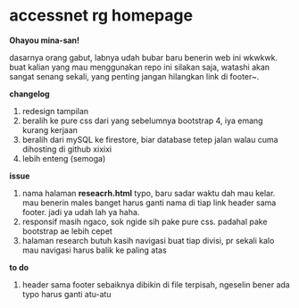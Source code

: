 # accessnet rg homepage

**Ohayou mina-san!**

dasarnya orang gabut, labnya udah bubar baru benerin web ini wkwkwk. buat kalian yang mau menggunakan repo ini silakan saja, watashi akan sangat senang sekali, yang penting jangan hilangkan link di footer~.



**changelog**

1. redesign tampilan
2. beralih ke pure css dari yang sebelumnya bootstrap 4, iya emang kurang kerjaan
3. beralih dari mySQL ke firestore, biar database tetep jalan walau cuma dihosting di github xixixi
4. lebih enteng (semoga)



**issue**

1. nama halaman **reseacrh.html** typo, baru sadar waktu dah mau kelar. mau benerin males banget harus ganti nama di tiap link header sama footer. jadi ya udah lah ya haha. 
2. responsif masih ngaco, sok ngide sih pake pure css. padahal pake bootstrap ae lebih cepet
3. halaman research butuh kasih navigasi buat tiap divisi, pr sekali kalo mau navigasi harus balik ke paling atas 



**to do**

1. header sama footer sebaiknya dibikin di file terpisah, ngeselin bener ada typo harus ganti atu-atu